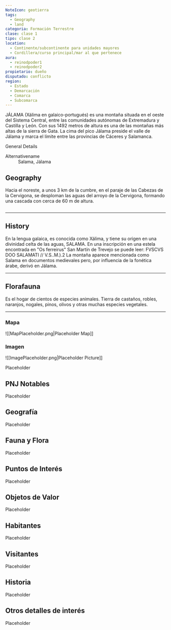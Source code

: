 ```yaml
---
NoteIcon: geotierra
tags:
  - Geography 
  - land 
categoria: Formación Terrestre
clase: clase 1
tipo: clase 2
location: 
  - Continente/subcontinente para unidades mayores
  - Cordillera/curso principal/mar al que pertenece 
aura:
  - reinodpoder1
  - reinodpoder2
propietario: dueño
disputado: conflicto
region:
  - Estado 
  - Demarcación
  - Comarca
  - Subcomarca
---
```





 <section class="wa-section main-content"><p><span class="dropcap">J</span>ÁLAMA (Xálima en galaico-portugués) es una montaña situada en el oeste del Sistema Central, entre las comunidades autónomas de Extremadura y Castilla y León. Con sus 1492 metros de altura es una de las montañas más altas de la sierra de Gata. La cima del pico Jálama preside el valle de Jálama y marca el límite entre las provincias de Cáceres y Salamanca.</p></section>  <section data-section-id="sidebarcontent" class="wa-section public"><dl><dt>General Details</dt><dd><div id="1bb892b2dd0ecc065b6cabfd6351c12c" class="visibility-toggler image-thumb-container user-css-image-thumbnail position-relative padding-10 "><img src="https://worldanvil.com/uploads/images/bee658656a45e5e6720a1ea87eb1d1a9.jpg" alt title="640px-Cumbre_Jálama_HDR.jpg" /></div></dd></dl></section><section data-section-id="alternativename" class="wa-section public"><dl><dt>Alternativename</dt><dd>Salama, Jálama</dd></dl></section><section data-section-id="geography" class="wa-section public"><h2>Geography</h2>
<p>Hacia el noreste, a unos 3 km de la cumbre, en el paraje de las Cabezas de la Cervigona, se desploman las aguas del arroyo de la Cervigona, formando una cascada con cerca de 60 m de altura.
</p><div id="bd6dccb2e0d37121687aae58c7cc2a53" class="visibility-toggler image-thumb-container user-css-image-thumbnail position-relative padding-10 "><img src="https://worldanvil.com/uploads/images/963188c5c0169e979ce13abb56b59c11.jpeg" alt title="cervigona gata.jpeg" /></div><p></p><hr /></section><section data-section-id="history" class="wa-section public"><h2>History</h2>
<p>En la lengua galaica, es conocida como Xálima, y tiene su origen en una divinidad celta de las aguas, SALAMA. En una inscripción en una estela encontrada en "Os ferreirus" San Martín de Trevejo se puede leer: FVSCVS DOO SALAMATI // V.S..M.).2
La montaña aparece mencionada como Salama en documentos medievales pero, por influencia de la fonética árabe, derivó en Jálama.</p><hr /></section><section data-section-id="florafauna" class="wa-section public"><h2>Florafauna</h2>
<p>Es el hogar de cientos de especies animales. Tierra de castaños, robles, naranjos, nogales, pinos, olivos y otras muchas especies vegetales.</p><hr /></section>   

### Mapa
![[MapPlaceholder.png|Placeholder Map]]

### Imagen
![[ImagePlaceholder.png|Placeholder Picture]]

Placeholder

## PNJ Notables
Placeholder

## Geografía
Placeholder

## Fauna y Flora
Placeholder

## Puntos de Interés
Placeholder

## Objetos de Valor
Placeholder

## Habitantes
Placeholder

## Visitantes
Placeholder

## Historia
Placeholder

## Otros detalles de interés
Placeholder


